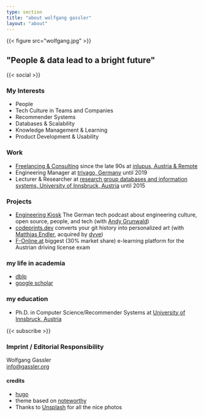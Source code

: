 ```yaml
---
type: section
title: "about wolfgang gassler"
layout: "about"
---
```


{{< figure src="wolfgang.jpg" >}}

## "People & data lead to a bright future"

{{< social >}}

### My Interests
* People
* Tech Culture in Teams and Companies
* Recommender Systems
* Databases & Scalability
* Knowledge Management & Learning
* Product Development & Usability

### Work
* [Freelancing & Consulting](/consulting) since the late 90s at [inlupus, Austria & Remote](https://inlupus.at)
* Engineering Manager at [trivago, Germany](https://company.trivago.com) until 2019
* Lecturer & Researcher at [research group databases and information systems, University of Innsbruck, Austria](https://dbis-informatik.uibk.ac.at) until 2015
### Projects
* [Engineering Kiosk](https://engineeringkiosk.dev) The German tech podcast about engineering culture, open source, people, and tech (with [Andy Grunwald](https://andygrunwald.com/))
* [codeprints.dev](https://codeprints.dev) converts your git history into personalized art (with [Matthias Endler](https://endler.dev), acquired by [dyve](https://dyve.agency))
* [F-Online.at](https://f-online.at) biggest (30% market share) e-learning platform for the Austrian driving license exam

### my life in academia
* [dblp](https://dblp.uni-trier.de/pers/hd/g/Gassler:Wolfgang.html)
* [google scholar](https://scholar.google.com/citations?user=NjS_p2QAAAAJ)

### my education
* Ph.D. in Computer Science/Recommender Systems at [University of Innsbruck, Austria](https://informatik.uibk.ac.at)

{{< subscribe >}}
### Imprint / Editorial Responsibility
Wolfgang Gassler  
info@gassler.org

#### credits
* [hugo](https://github.com/gohugoio)
* theme based on [noteworthy](https://github.com/kimcc/hugo-theme-noteworthy/)
* Thanks to [Unsplash](https://unsplash.com/) for all the nice photos